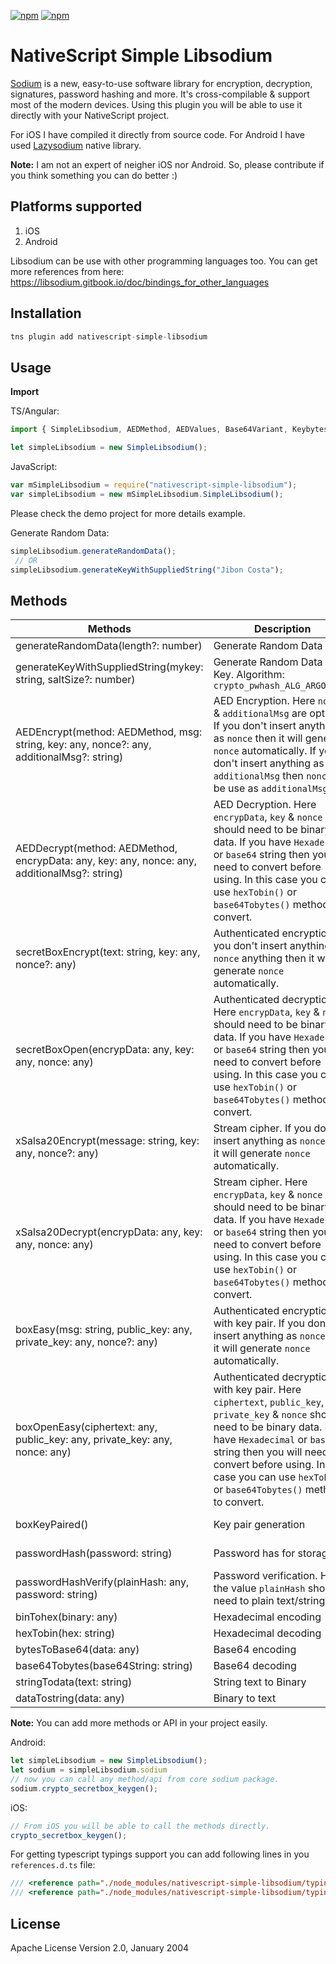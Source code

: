 [![npm](https://img.shields.io/npm/v/nativescript-simple-libsodium.svg)](https://www.npmjs.com/package/nativescript-simple-libsodium)
[![npm](https://img.shields.io/npm/dt/nativescript-simple-libsodium.svg?label=npm%20downloads)](https://www.npmjs.com/package/nativescript-simple-libsodium)


# NativeScript Simple Libsodium

[Sodium](https://github.com/jedisct1/libsodium) is a new, easy-to-use software library for encryption, decryption, signatures, password hashing and more. It's cross-compilable & support most of the modern devices. Using this plugin you will be able to use it directly with your NativeScript project.

For iOS I have compiled it directly from source code. For Android I have used [Lazysodium](https://github.com/terl/lazysodium-android) native library.

 **Note:** I am not an expert of neigher iOS nor Android. So, please contribute if you think something you can do better :)

 ## Platforms supported 

1. iOS
2. Android

Libsodium can be use with other programming languages too. You can get more references from here: https://libsodium.gitbook.io/doc/bindings_for_other_languages

## Installation

```javascript
tns plugin add nativescript-simple-libsodium
```

## Usage 

**Import**

TS/Angular:

```javascript
import { SimpleLibsodium, AEDMethod, AEDValues, Base64Variant, Keybytes, Noncebytes } from 'nativescript-simple-libsodium';

let simpleLibsodium = new SimpleLibsodium();
```

JavaScript:
```javascript
var mSimpleLibsodium = require("nativescript-simple-libsodium");
var simpleLibsodium = new mSimpleLibsodium.SimpleLibsodium();
```

Please check the demo project for more details example.

Generate Random Data:

```javascript
simpleLibsodium.generateRandomData();
 // OR
simpleLibsodium.generateKeyWithSuppliedString("Jibon Costa");
```

## Methods
    
| Methods | Description | Reference |
| --- | --- | --- |
| generateRandomData(length?: number) | Generate Random Data | https://libsodium.gitbook.io/doc/generating_random_data |
| generateKeyWithSuppliedString(mykey: string, saltSize?: number) | Generate Random Data with Key. Algorithm: `crypto_pwhash_ALG_ARGON2I13` | https://libsodium.gitbook.io/doc/password_hashing/the_argon2i_function#key-derivation |
| AEDEncrypt(method: AEDMethod, msg: string, key: any, nonce?: any, additionalMsg?: string) | AED Encryption. Here `nonce` & `additionalMsg` are optional. If you don't insert anything as `nonce` then it will generate `nonce` automatically. If you don't insert anything as `additionalMsg` then `nonce` will be use as `additionalMsg`. | https://libsodium.gitbook.io/doc/secret-key_cryptography/aead |
| AEDDecrypt(method: AEDMethod, encrypData: any, key: any, nonce: any, additionalMsg?: string) | AED Decryption. Here `encrypData`, `key` & `nonce` should need to be binary data. If you have `Hexadecimal` or `base64` string then you will need to convert before using. In this case you can use `hexTobin()` or `base64Tobytes()` methods to convert. | https://libsodium.gitbook.io/doc/secret-key_cryptography/aead |
| secretBoxEncrypt(text: string, key: any, nonce?: any) | Authenticated encryption. If you don't insert anything as `nonce` anything then it will generate `nonce` automatically. | https://libsodium.gitbook.io/doc/secret-key_cryptography/authenticated_encryption#combined-mode |
| secretBoxOpen(encrypData: any, key: any, nonce: any) | Authenticated decryption. Here `encrypData`, `key` & `nonce` should need to be binary data. If you have `Hexadecimal` or `base64` string then you will need to convert before using. In this case you can use `hexTobin()` or `base64Tobytes()` methods to convert. | https://libsodium.gitbook.io/doc/secret-key_cryptography/authenticated_encryption#combined-mode |
| xSalsa20Encrypt(message: string, key: any, nonce?: any) | Stream cipher. If you don't insert anything as `nonce` then it will generate `nonce` automatically. | https://libsodium.gitbook.io/doc/advanced/stream_ciphers/xsalsa20 |
| xSalsa20Decrypt(encrypData: any, key: any, nonce: any) | Stream cipher. Here `encrypData`, `key` & `nonce` should need to be binary data. If you have `Hexadecimal` or `base64` string then you will need to convert before using. In this case you can use `hexTobin()` or `base64Tobytes()` methods to convert. | https://libsodium.gitbook.io/doc/advanced/stream_ciphers/xsalsa20 |
| boxEasy(msg: string, public_key: any, private_key: any, nonce?: any) | Authenticated encryption with key pair. If you don't insert anything as `nonce` then it will generate `nonce` automatically. | https://libsodium.gitbook.io/doc/public-key_cryptography/authenticated_encryption |
| boxOpenEasy(ciphertext: any, public_key: any, private_key: any, nonce: any) | Authenticated decryption with key pair. Here `ciphertext`, `public_key`, `private_key` & `nonce` should need to be binary data. If you have `Hexadecimal` or `base64` string then you will need to convert before using. In this case you can use `hexTobin()` or `base64Tobytes()` methods to convert.  | https://libsodium.gitbook.io/doc/public-key_cryptography/authenticated_encryption |
| boxKeyPaired() | Key pair generation | https://libsodium.gitbook.io/doc/public-key_cryptography/authenticated_encryption#key-pair-generation |
| passwordHash(password: string) | Password has for storage | https://libsodium.gitbook.io/doc/password_hashing/the_argon2i_function#password-storage |
| passwordHashVerify(plainHash: any, password: string) | Password verification. Here the value `plainHash` should need to plain text/string. | https://libsodium.gitbook.io/doc/password_hashing/the_argon2i_function#password-storage |
| binTohex(binary: any) | Hexadecimal encoding | https://libsodium.gitbook.io/doc/helpers#hexadecimal-encoding-decoding |
| hexTobin(hex: string) | Hexadecimal decoding | https://libsodium.gitbook.io/doc/helpers#hexadecimal-encoding-decoding |
| bytesToBase64(data: any) | Base64 encoding | https://libsodium.gitbook.io/doc/helpers#base64-encoding-decoding. |
| base64Tobytes(base64String: string) | Base64 decoding | https://libsodium.gitbook.io/doc/helpers#base64-encoding-decoding |
| stringTodata(text: string) | String text to Binary | Native Implementation |
| dataTostring(data: any) | Binary to text | Native Implementation |



**Note:** You can add more methods or API in your project easily. 

Android:

```javascript
let simpleLibsodium = new SimpleLibsodium();
let sodium = simpleLibsodium.sodium
// now you can call any method/api from core sodium package.
sodium.crypto_secretbox_keygen();
```

iOS:

```javascript
// From iOS you will be able to call the methods directly.
crypto_secretbox_keygen();
```

For getting typescript typings support you can add following lines in you `references.d.ts` file:

```javascript
/// <reference path="./node_modules/nativescript-simple-libsodium/typingz/android.d.ts" />
/// <reference path="./node_modules/nativescript-simple-libsodium/typingz/objc!sodium.d.ts" />
```

## License

Apache License Version 2.0, January 2004

